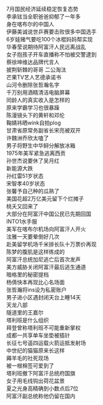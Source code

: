 7月国民经济延续稳定恢复态势  
李承铉当全职爸爸抑郁了一年多  
身在喀布尔的中国人  
伊藤美诚说世乒赛要击败很多中国选手  
6岁娃赌气要吃100个冰棍妈妈帮实现  
华春莹说期待阿富汗人民远离战乱  
女子抱孩子开车直播称不怕被交警逮到  
蔡徐坤维达品牌代言人  
披荆斩棘的哥哥 二公淘汰  
芒果TV艺人艺德承诺书  
山河令删除张哲瀚名字  
千万别用酒精清洁电脑屏幕  
同龄人的真实收入是怎样的  
原来学霸学习也很暴躁  
陈漫镜头下的黄轩和邓伦  
鞠婧祎晒wink自拍plog  
甘肃省原常务副省长宋亮被双开  
许魏洲乔欣太嗑了  
男子将野生中华鲟分解放冰箱  
1975年美军紧急逃离西贡  
孙世杰说要休了吴月红  
新能源大跌  
孙红雷51岁状态  
宋智孝40岁状态  
张馨予自己种的瓜熟了  
美国花超2万亿美元留下个烂摊子  
桃夭又回来了  
大部分在阿富汗中国公民已先期回国  
INTO1水手服  
美军在喀布尔机场向阿富汗人开火  
泫雅一天要晕倒好几次  
赴美留学机场千米排长队十万票价再现  
陈梦的腹肌是这样练成的  
阿富汗总统加尼逃亡后首次发声  
美方威胁关闭阿富汗最后逃生通道  
暗格里的秘密提档  
杨倩快本再现比心名场面  
张哲瀚将ins设为私密账户  
男子进小区遇封闭天台上睡14天  
天龙八部  
隧道里的王嘉尔  
塔利班是什么组织  
拜登曾称塔利班不可能重新掌权  
成都一共享单车坐垫被插针  
长征七号遥四运载火箭运抵发射场  
中世纪的猫猫原来长这样  
薅羊毛的社死现场  
被一根棉签可爱到了  
塔利班撤下阿富汗总统府国旗  
女子用毛线钩出荷花盆景  
夏之光身高精确到小数点后7位  
阿富汗副总统称他仍留在国内  
